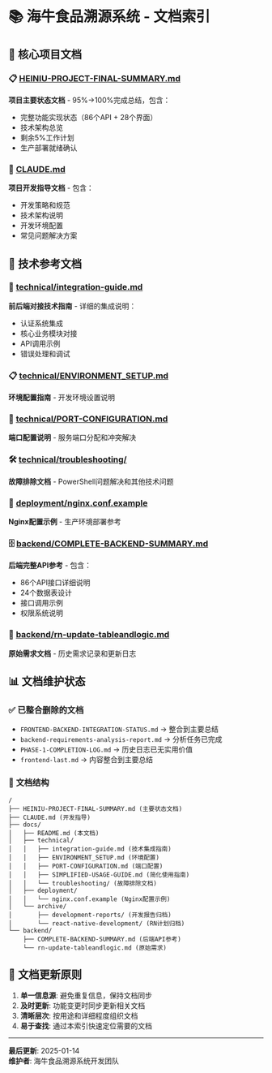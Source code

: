 # 📚 海牛食品溯源系统 - 文档索引

## 🎯 核心项目文档

### 📋 [HEINIU-PROJECT-FINAL-SUMMARY.md](../HEINIU-PROJECT-FINAL-SUMMARY.md)
**项目主要状态文档** - 95%→100%完成总结，包含：
- 完整功能实现状态（86个API + 28个界面）
- 技术架构总览
- 剩余5%工作计划
- 生产部署就绪确认

### 📖 [CLAUDE.md](../CLAUDE.md)
**项目开发指导文档** - 包含：
- 开发策略和规范
- 技术架构说明
- 开发环境配置
- 常见问题解决方案

## 🔧 技术参考文档

### 🔗 [technical/integration-guide.md](./technical/integration-guide.md)
**前后端对接技术指南** - 详细的集成说明：
- 认证系统集成
- 核心业务模块对接
- API调用示例
- 错误处理和调试

### 📋 [technical/ENVIRONMENT_SETUP.md](./technical/ENVIRONMENT_SETUP.md)
**环境配置指南** - 开发环境设置说明

### 🔧 [technical/PORT-CONFIGURATION.md](./technical/PORT-CONFIGURATION.md)
**端口配置说明** - 服务端口分配和冲突解决

### 🛠️ [technical/troubleshooting/](./technical/troubleshooting/)
**故障排除文档** - PowerShell问题解决和其他技术问题

### 🚀 [deployment/nginx.conf.example](./deployment/nginx.conf.example)
**Nginx配置示例** - 生产环境部署参考

### 🗄️ [backend/COMPLETE-BACKEND-SUMMARY.md](../backend/COMPLETE-BACKEND-SUMMARY.md)
**后端完整API参考** - 包含：
- 86个API接口详细说明
- 24个数据表设计
- 接口调用示例
- 权限系统说明

### 📝 [backend/rn-update-tableandlogic.md](../backend/rn-update-tableandlogic.md)
**原始需求文档** - 历史需求记录和更新日志

## 📊 文档维护状态

### ✅ **已整合删除的文档**
- `FRONTEND-BACKEND-INTEGRATION-STATUS.md` → 整合到主要总结
- `backend-requirements-analysis-report.md` → 分析任务已完成
- `PHASE-1-COMPLETION-LOG.md` → 历史日志已无实用价值
- `frontend-last.md` → 内容整合到主要总结

### 📁 **文档结构**
```
/
├── HEINIU-PROJECT-FINAL-SUMMARY.md (主要状态文档)
├── CLAUDE.md (开发指导)
├── docs/
│   ├── README.md (本文档)
│   ├── technical/
│   │   ├── integration-guide.md (技术集成指南)
│   │   ├── ENVIRONMENT_SETUP.md (环境配置)
│   │   ├── PORT-CONFIGURATION.md (端口配置)
│   │   ├── SIMPLIFIED-USAGE-GUIDE.md (简化使用指南)
│   │   └── troubleshooting/ (故障排除文档)
│   ├── deployment/
│   │   └── nginx.conf.example (Nginx配置示例)
│   └── archive/
│       ├── development-reports/ (开发报告归档)
│       └── react-native-development/ (RN计划归档)
└── backend/
    ├── COMPLETE-BACKEND-SUMMARY.md (后端API参考)
    └── rn-update-tableandlogic.md (原始需求)
```

## 🔄 文档更新原则

1. **单一信息源**: 避免重复信息，保持文档同步
2. **及时更新**: 功能变更时同步更新相关文档
3. **清晰层次**: 按用途和详细程度组织文档
4. **易于查找**: 通过本索引快速定位需要的文档

---

**最后更新**: 2025-01-14  
**维护者**: 海牛食品溯源系统开发团队
